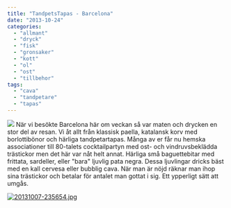 ```yaml
---
title: "TandpetsTapas - Barcelona"
date: "2013-10-24"
categories: 
  - "allmant"
  - "dryck"
  - "fisk"
  - "gronsaker"
  - "kott"
  - "ol"
  - "ost"
  - "tillbehor"
tags: 
  - "cava"
  - "tandpetare"
  - "tapas"
---
```


[![](images/20131007-235602.jpg)](http://import.local/wp-content/uploads/2013/10/20131007-235602.jpg) När vi besökte Barcelona här om veckan så var maten och drycken en stor del av resan. Vi åt allt från klassisk paella, katalansk korv med borlottibönor och härliga tandpetartapas. Många av er får nu hemska associationer till 80-talets cocktailpartyn med ost- och vindruvsbeklädda trästickor men det här var nåt helt annat. Härliga små baguettebitar med frittata, sardeller, eller "bara" ljuvlig pata negra. Dessa ljuvlingar dricks bäst med en kall cervesa eller bubblig cava. När man är nöjd räknar man ihop sina trästickor och betalar för antalet man gottat i sig. Ett ypperligt sätt att umgås.

[![20131007-235654.jpg](images/20131007-235654.jpg)](http://import.local/wp-content/uploads/2013/10/20131007-235654.jpg)
